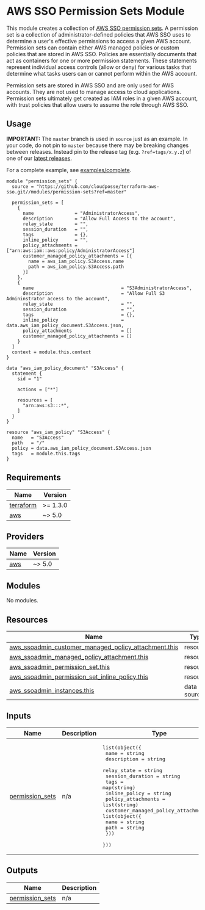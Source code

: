 # AWS SSO Permission Sets Module

This module creates a collection of [AWS SSO permission sets](https://docs.aws.amazon.com/singlesignon/latest/userguide/permissionsetsconcept.html). A permission set is a collection of administrator-defined policies that AWS SSO uses to determine a user's effective permissions to access a given AWS account. Permission sets can contain either AWS managed policies or custom policies that are stored in AWS SSO. Policies are essentially documents that act as containers for one or more permission statements. These statements represent individual access controls (allow or deny) for various tasks that determine what tasks users can or cannot perform within the AWS account.

Permission sets are stored in AWS SSO and are only used for AWS accounts. They are not used to manage access to cloud applications. Permission sets ultimately get created as IAM roles in a given AWS account, with trust policies that allow users to assume the role through AWS SSO.

## Usage

**IMPORTANT:** The `master` branch is used in `source` just as an example. In your code, do not pin to `master` because there may be breaking changes between releases.
Instead pin to the release tag (e.g. `?ref=tags/x.y.z`) of one of our [latest releases](https://github.com/cloudposse/terraform-aws-sso/releases).

For a complete example, see [examples/complete](/examples/complete).

```hcl
module "permission_sets" {
  source = "https://github.com/cloudposse/terraform-aws-sso.git//modules/permission-sets?ref=master"

  permission_sets = [
    {
      name               = "AdministratorAccess",
      description        = "Allow Full Access to the account",
      relay_state        = "",
      session_duration   = "",
      tags               = {},
      inline_policy      = "",
      policy_attachments = ["arn:aws:iam::aws:policy/AdministratorAccess"]
      customer_managed_policy_attachments = [{
        name = aws_iam_policy.S3Access.name
        path = aws_iam_policy.S3Access.path
      }]
    },
    {
      name                                = "S3AdministratorAccess",
      description                         = "Allow Full S3 Admininstrator access to the account",
      relay_state                         = "",
      session_duration                    = "",
      tags                                = {},
      inline_policy                       = data.aws_iam_policy_document.S3Access.json,
      policy_attachments                  = []
      customer_managed_policy_attachments = []
    }
  ]
  context = module.this.context
}

data "aws_iam_policy_document" "S3Access" {
  statement {
    sid = "1"

    actions = ["*"]

    resources = [
      "arn:aws:s3:::*",
    ]
  }
}

resource "aws_iam_policy" "S3Access" {
  name   = "S3Access"
  path   = "/"
  policy = data.aws_iam_policy_document.S3Access.json
  tags   = module.this.tags
}

```
<!-- BEGINNING OF PRE-COMMIT-TERRAFORM DOCS HOOK -->
## Requirements

| Name | Version |
|------|---------|
| <a name="requirement_terraform"></a> [terraform](#requirement\_terraform) | >= 1.3.0 |
| <a name="requirement_aws"></a> [aws](#requirement\_aws) | ~> 5.0 |

## Providers

| Name | Version |
|------|---------|
| <a name="provider_aws"></a> [aws](#provider\_aws) | ~> 5.0 |

## Modules

No modules.

## Resources

| Name | Type |
|------|------|
| [aws_ssoadmin_customer_managed_policy_attachment.this](https://registry.terraform.io/providers/hashicorp/aws/latest/docs/resources/ssoadmin_customer_managed_policy_attachment) | resource |
| [aws_ssoadmin_managed_policy_attachment.this](https://registry.terraform.io/providers/hashicorp/aws/latest/docs/resources/ssoadmin_managed_policy_attachment) | resource |
| [aws_ssoadmin_permission_set.this](https://registry.terraform.io/providers/hashicorp/aws/latest/docs/resources/ssoadmin_permission_set) | resource |
| [aws_ssoadmin_permission_set_inline_policy.this](https://registry.terraform.io/providers/hashicorp/aws/latest/docs/resources/ssoadmin_permission_set_inline_policy) | resource |
| [aws_ssoadmin_instances.this](https://registry.terraform.io/providers/hashicorp/aws/latest/docs/data-sources/ssoadmin_instances) | data source |

## Inputs

| Name | Description | Type | Default | Required |
|------|-------------|------|---------|:--------:|
| <a name="input_permission_sets"></a> [permission\_sets](#input\_permission\_sets) | n/a | <pre>list(object({<br/>    name               = string<br/>    description        = string<br/>    relay_state        = string<br/>    session_duration   = string<br/>    tags               = map(string)<br/>    inline_policy      = string<br/>    policy_attachments = list(string)<br/>    customer_managed_policy_attachments = list(object({<br/>      name = string<br/>      path = string<br/>    }))<br/>  }))</pre> | `[]` | no |

## Outputs

| Name | Description |
|------|-------------|
| <a name="output_permission_sets"></a> [permission\_sets](#output\_permission\_sets) | n/a |
<!-- END OF PRE-COMMIT-TERRAFORM DOCS HOOK -->
